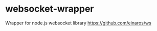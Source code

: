 websocket-wrapper
=================

Wrapper for node.js websocket library https://github.com/einaros/ws
